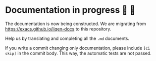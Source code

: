 # Documentation in progress :construction: :construction:

The documentation is now being constructed. We are migrating from https://exacs.github.io/liqen-docs to this repository.

Help us by translating and completing all the `.md` documents.

If you write a commit changing only documentation, please include `[ci skip]` in the commit body. This way, the automatic tests are not passed.
